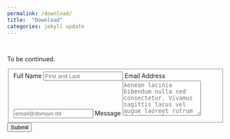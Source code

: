 ```yaml
---
permalink: /download/
title:  "Download"
categories: jekyll update
---
```

<br>

To be continued.

<form id="fs-frm" name="simple-contact-form" accept-charset="utf-8" action="https://formspree.io/f/xayzzlny" method="post"  target="stop">
  <fieldset id="fs-frm-inputs">
    <label for="full-name">Full Name</label>
    <input type="text" name="name" id="full-name" placeholder="First and Last" required="">
    <label for="email-address">Email Address</label>
    <input type="email" name="_replyto" id="email-address" placeholder="email@domain.tld" required="">
    <label for="message">Message</label>
    <textarea rows="5" name="message" id="message" placeholder="Aenean lacinia bibendum nulla sed consectetur. Vivamus sagittis lacus vel augue laoreet rutrum faucibus dolor auctor. Donec ullamcorper nulla non metus auctor fringilla nullam quis risus." required=""></textarea>
    <input type="hidden" name="_subject" id="email-subject" value="Contact Form Submission">
  </fieldset>
  <input type="submit" value="Submit">
</form>
<iframe  name="stop" style="display:none;"></iframe>


<!-- <form action="https://formspree.io/f/xayzzlny" method="POST" class="row">
  <div class="col-lg-6">
    <input type="text" class="form-control mb-4" name="name" id="name" placeholder="Name">
  </div>
  <div class="col-lg-6">
    <input type="email" class="form-control mb-4" name="_replyto" id="email" placeholder="Email">
  </div>
  <div class="col-12">
    <textarea name="message" id="message" class="form-control mb-4" placeholder="Message..."></textarea>
  </div>
  <div class="col-12">
    <button class="btn btn-primary" type="submit">Submit</button>
  </div>
</form> -->
